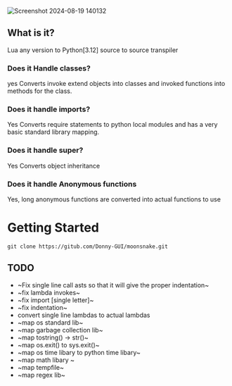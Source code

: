 
![Screenshot 2024-08-19 140132](https://github.com/user-attachments/assets/b80f69b1-4b58-4249-bfc4-20ae97503d13)


## What is it?
Lua any version to Python[3.12] source to source transpiler

### Does it Handle classes?
yes
Converts invoke extend objects into classes and invoked functions into methods for the class.

### Does it handle imports?
Yes
Converts require statements to python local modules and has a very basic standard library mapping.

### Does it handle super?
Yes
Converts object inheritance


### Does it handle Anonymous functions
Yes, long anonymous functions are converted into actual functions to use

# Getting Started
```
git clone https://gitub.com/Donny-GUI/moonsnake.git
```

## TODO

- ~Fix single line call asts so that it will give the proper indentation~
- ~fix lambda invokes~
- ~fix import [single letter]~
- ~fix indentation~
- convert single line lambdas to actual lambdas
- ~map os standard lib~
- ~map garbage collection lib~
- ~map tostring() -> str()~
- ~map os.exit() to sys.exit()~
- ~map os time libary to python time libary~
- ~map math libary ~
- ~map tempfile~
- ~map regex lib~
